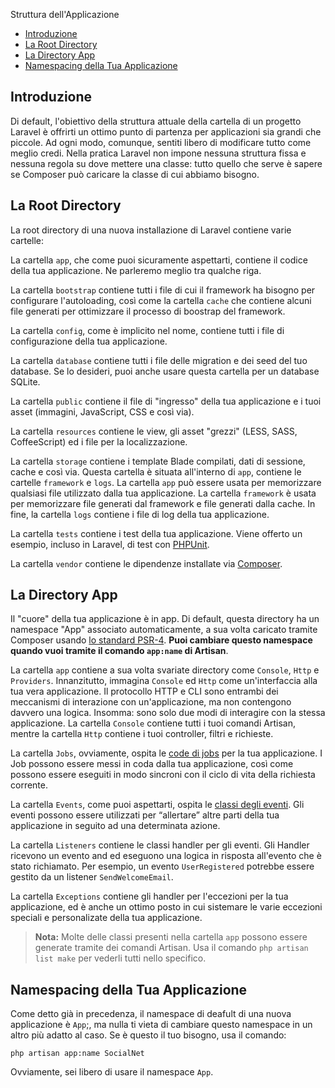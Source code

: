 Struttura dell'Applicazione

- [Introduzione](#introduzione)
- [La Root Directory](#la-root-directory)
- [La Directory App](#la-directory-app)
- [Namespacing della Tua Applicazione](#namespacing-della-tua-applicazione)

<a name="introduzione"></a>
## Introduzione

Di default, l'obiettivo della struttura attuale della cartella di un progetto Laravel è offrirti un ottimo punto di partenza per applicazioni sia grandi che piccole. Ad ogni modo, comunque, sentiti libero di modificare tutto come meglio credi. Nella pratica Laravel non impone nessuna struttura fissa e nessuna regola su dove mettere una classe: tutto quello che serve è sapere se Composer può caricare la classe di cui abbiamo bisogno.

<a name="la-root-directory"></a>
## La Root Directory

La root directory di una nuova installazione di Laravel contiene varie cartelle:

La cartella `app`, che come puoi sicuramente aspettarti, contiene il codice della tua applicazione. Ne parleremo meglio tra qualche riga.

La cartella `bootstrap` contiene tutti i file di cui il framework ha bisogno per configurare l'autoloading, così come la cartella `cache` che contiene alcuni file generati per ottimizzare il processo di boostrap del framework.

La cartella `config`, come è implicito nel nome, contiene tutti i file di configurazione della tua applicazione.

La cartella `database` contiene tutti i file delle migration e dei seed del tuo database. Se lo desideri, puoi anche usare questa cartella per un database SQLite.

La cartella `public` contiene il file di "ingresso" della tua applicazione e i tuoi asset (immagini, JavaScript, CSS e così via).

La cartella `resources` contiene le view, gli asset "grezzi" (LESS, SASS, CoffeeScript) ed i file per la localizzazione.

La cartella `storage` contiene i template Blade compilati, dati di sessione, cache e così via. Questa cartella è situata all'interno di `app`, contiene le cartelle `framework` e `logs`. La cartella `app` può essere usata per memorizzare qualsiasi file utilizzato dalla tua applicazione. La cartella `framework` è usata per memorizzare file generati dal framework e file generati dalla cache. In fine, la cartella `logs` contiene i file di log della tua applicazione.

La cartella `tests` contiene i test della tua applicazione. Viene offerto un esempio, incluso in Laravel, di test con [PHPUnit](https://phpunit.de/).

La cartella `vendor` contiene le dipendenze installate via [Composer](https://getcomposer.org).

<a name="la-directory-app"></a>
## La Directory App

Il "cuore" della tua applicazione è in app. Di default, questa directory ha un namespace "App" associato automaticamente, a sua volta caricato tramite Composer usando [lo standard PSR-4](http://www.php-fig.org/psr/psr-4/). **Puoi cambiare questo namespace quando vuoi tramite il comando `app:name` di Artisan**.

La cartella `app` contiene a sua volta svariate directory come `Console`, `Http` e `Providers`. Innanzitutto, immagina `Console` ed `Http` come un'interfaccia alla tua vera applicazione. Il protocollo HTTP e CLI sono entrambi dei meccanismi di interazione con un'applicazione, ma non contengono davvero una logica. Insomma: sono solo due modi di interagire con la stessa applicazione. La cartella `Console` contiene tutti i tuoi comandi Artisan, mentre la cartella `Http` contiene i tuoi controller, filtri e richieste.

La cartella `Jobs`, ovviamente, ospita le [code di jobs](/docs/{{version}}/queues) per la tua applicazione. I Job possono essere messi in coda dalla tua applicazione, così come possono essere eseguiti in modo sincroni con il ciclo di vita della richiesta corrente.

La cartella `Events`, come puoi aspettarti, ospita le [classi degli eventi](/docs/{{version}}/events). Gli eventi possono essere utilizzati per “allertare” altre parti della tua applicazione in seguito ad una determinata azione.

La cartella `Listeners` contiene le classi handler per gli eventi. Gli Handler ricevono un evento and ed eseguono una logica in risposta all'evento che è stato richiamato. Per esempio, un evento `UserRegistered` potrebbe essere gestito da un listener `SendWelcomeEmail`.

La cartella `Exceptions` contiene gli handler per l'eccezioni per la tua applicazione, ed è anche un ottimo posto in cui sistemare le varie eccezioni speciali e personalizate della tua applicazione.

> **Nota:** Molte delle classi presenti nella cartella `app` possono essere generate tramite dei comandi Artisan. Usa il comando `php artisan list make` per vederli tutti nello specifico.

<a name="namespacing-della-tua-applicazione"></a>
## Namespacing della Tua Applicazione

Come detto già in precedenza, il namespace di deafult di una nuova applicazione è `App`;, ma nulla ti vieta di cambiare questo namespace in un altro più adatto al caso. Se è questo il tuo bisogno, usa il comando:

	php artisan app:name SocialNet

Ovviamente, sei libero di usare il namespace `App`.
